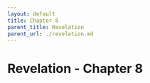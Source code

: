 ```yaml
---
layout: default
title: Chapter 8
parent_title: Revelation
parent_url: ./revelation.md
---
```


# Revelation - Chapter 8
